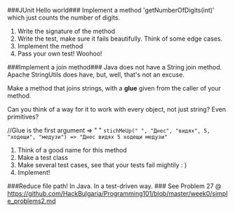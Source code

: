 ###JUnit Hello world###
Implement a method 'getNumberOfDigits(int)' which just counts the number of digits.

1) Write the signature of the method  
2) Write the test, make sure it fails beautifully. Think of some edge cases.  
 3) Implement the method  
4) Pass your own test! Woohoo!  


###Implement a join method### 
Java does not have a String join method. Apache StringUtils does have, but, well, that's not an excuse.

Make a method that joins strings, with a **glue** given from the caller of your method.

Can you think of a way for it to work with every object, not just string? Even primitives?

//Glue is the first argument => " "
`stichMeUp(" ", "Днес", "видях", 5, "ходещи", "медузи") => "Днес видях 5 ходещи медузи"` 

1) Think of a good name for this method
2) Make a test class
3) Make several test cases, see that your tests fail mightily : )
4) Implement! 

###Reduce file path! In Java. In a test-driven way. ###
See Problem 27 @ https://github.com/HackBulgaria/Programming101/blob/master/week0/simple_problems2.md
